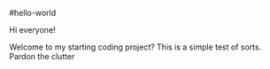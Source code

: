 #hello-world

Hi everyone!

Welcome to my starting coding project?
This is a simple test of sorts.
Pardon the clutter
